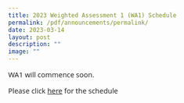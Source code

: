 ```yaml
---
title: 2023 Weighted Assessment 1 (WA1) Schedule
permalink: /pdf/announcements/permalink/
date: 2023-03-14
layout: post
description: ""
image: ""
---
```



<p style="font-family:Open Sans;font-size:14.5px;">WA1 will commence soon.</p>
<p style="font-family:Open Sans;font-size:14.5px;">Please click <a href="https://drive.google.com/drive/folders/1pmyolhyG_rwwYyamBO6gmME0cb75P4pY?usp=sharing" style="font-family:Open Sans;font-size:14.5px;"> here</a> for the schedule</p>